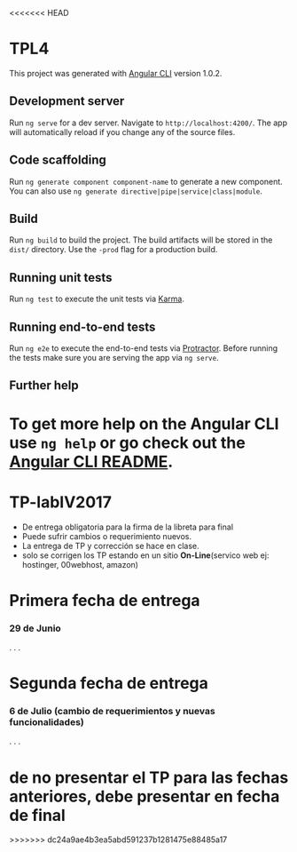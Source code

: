 <<<<<<< HEAD
# TPL4

This project was generated with [Angular CLI](https://github.com/angular/angular-cli) version 1.0.2.

## Development server

Run `ng serve` for a dev server. Navigate to `http://localhost:4200/`. The app will automatically reload if you change any of the source files.

## Code scaffolding

Run `ng generate component component-name` to generate a new component. You can also use `ng generate directive|pipe|service|class|module`.

## Build

Run `ng build` to build the project. The build artifacts will be stored in the `dist/` directory. Use the `-prod` flag for a production build.

## Running unit tests

Run `ng test` to execute the unit tests via [Karma](https://karma-runner.github.io).

## Running end-to-end tests

Run `ng e2e` to execute the end-to-end tests via [Protractor](http://www.protractortest.org/).
Before running the tests make sure you are serving the app via `ng serve`.

## Further help

To get more help on the Angular CLI use `ng help` or go check out the [Angular CLI README](https://github.com/angular/angular-cli/blob/master/README.md).
=======
# TP-labIV2017

- De entrega obligatoria para la firma de la libreta para final
- Puede sufrir cambios o requerimiento nuevos.
- La entrega de TP y corrección se hace en clase.
- solo se corrigen los TP estando en un sitio <strong>On-Line</strong>(servico web ej: hostinger, 00webhost, amazon)


<h1> Primera fecha de entrega</h1> 
<h3>29 de Junio</h3>
.
.
.


<h1> Segunda fecha de entrega</h1> 
<h3> 6 de Julio (cambio de requerimientos y nuevas funcionalidades)</h3>
.
.
.

 <h1> de no presentar el TP para las fechas anteriores, debe  presentar en fecha de final</h1>
>>>>>>> dc24a9ae4b3ea5abd591237b1281475e88485a17
